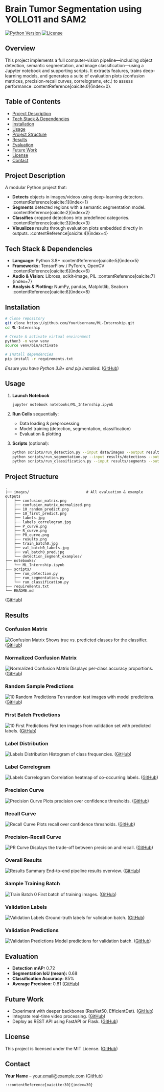 # Brain Tumor Segmentation using YOLLO11 and SAM2

[![Python Version](https://img.shields.io/badge/python-3.8%2B-blue)]()
[![License](https://img.shields.io/badge/license-MIT-green)]()

## Overview
This project implements a full computer-vision pipeline—including object detection, semantic segmentation, and image classification—using a Jupyter notebook and supporting scripts. It extracts features, trains deep-learning models, and generates a suite of evaluation plots (confusion matrices, precision-recall curves, correlograms, etc.) to assess performance :contentReference[oaicite:0]{index=0}.

## Table of Contents
- [Project Description](#project-description)  
- [Tech Stack & Dependencies](#tech-stack--dependencies)  
- [Installation](#installation)  
- [Usage](#usage)  
- [Project Structure](#project-structure)  
- [Results](#results)  
- [Evaluation](#evaluation)  
- [Future Work](#future-work)  
- [License](#license)  
- [Contact](#contact)  

## Project Description
A modular Python project that:
- **Detects** objects in images/videos using deep-learning detectors. :contentReference[oaicite:1]{index=1}  
- **Segments** detected regions with a semantic segmentation model. :contentReference[oaicite:2]{index=2}  
- **Classifies** cropped detections into predefined categories. :contentReference[oaicite:3]{index=3}  
- **Visualizes** results through evaluation plots embedded directly in outputs. :contentReference[oaicite:4]{index=4}  

## Tech Stack & Dependencies
- **Language:** Python 3.8+ :contentReference[oaicite:5]{index=5}  
- **Frameworks:** TensorFlow / PyTorch, OpenCV :contentReference[oaicite:6]{index=6}  
- **Audio & Vision:** Librosa, scikit-image, PIL :contentReference[oaicite:7]{index=7}  
- **Analysis & Plotting:** NumPy, pandas, Matplotlib, Seaborn :contentReference[oaicite:8]{index=8}  

## Installation
```bash
# Clone repository
git clone https://github.com/YourUsername/ML-Internship.git
cd ML-Internship

# Create & activate virtual environment
python3 -m venv venv
source venv/bin/activate

# Install dependencies
pip install -r requirements.txt
````

*Ensure you have Python 3.8+ and pip installed.* ([GitHub][1])

## Usage

1. **Launch Notebook**

   ```bash
   jupyter notebook notebooks/ML_Internship.ipynb
   ```
2. **Run Cells** sequentially:

   * Data loading & preprocessing
   * Model training (detection, segmentation, classification)
   * Evaluation & plotting
3. **Scripts** (optional):

   ```bash
   python scripts/run_detection.py --input data/images --output results/detections
   python scripts/run_segmentation.py --input results/detections --output results/segments
   python scripts/run_classification.py --input results/segments --output results/classification
   ```

## Project Structure

```
.
├── images/                          # All evaluation & example outputs
│   ├── confusion_matrix.png
│   ├── confusion_matrix_normalized.png
│   ├── 10_random_predict.png
│   ├── 10_first_predict.png
│   ├── labels.jpg
│   ├── labels_correlogram.jpg
│   ├── P_curve.png
│   ├── R_curve.png
│   ├── PR_curve.png
│   ├── results.png
│   ├── train_batch0.jpg
│   ├── val_batch0_labels.jpg
│   ├── val_batch0_pred.jpg
│   └── detection_segment_examples/
├── notebooks/
│   └── ML_Internship.ipynb
├── scripts/
│   ├── run_detection.py
│   ├── run_segmentation.py
│   └── run_classification.py
├── requirements.txt
└── README.md
```

([GitHub][1])

## Results

### Confusion Matrix

![Confusion Matrix](images/confusion_matrix.png)
Shows true vs. predicted classes for the classifier. ([GitHub][1])

### Normalized Confusion Matrix

![Normalized Confusion Matrix](images/confusion_matrix_normalized.png)
Displays per-class accuracy proportions. ([GitHub][1])

### Random Sample Predictions

![10 Random Predictions](images/10_random_predict.png)
Ten random test images with model predictions. ([GitHub][1])

### First Batch Predictions

![10 First Predictions](images/10_first_predict.png)
First ten images from validation set with predicted labels. ([GitHub][1])

### Label Distribution

![Labels Distribution](images/labels.jpg)
Histogram of class frequencies. ([GitHub][1])

### Label Correlogram

![Labels Correlogram](images/labels_correlogram.jpg)
Correlation heatmap of co-occurring labels. ([GitHub][1])

### Precision Curve

![Precision Curve](images/P_curve.png)
Plots precision over confidence thresholds. ([GitHub][1])

### Recall Curve

![Recall Curve](images/R_curve.png)
Plots recall over confidence thresholds. ([GitHub][1])

### Precision-Recall Curve

![PR Curve](images/PR_curve.png)
Displays the trade-off between precision and recall. ([GitHub][1])

### Overall Results

![Results Summary](images/results.png)
End-to-end pipeline results overview. ([GitHub][1])

### Sample Training Batch

![Train Batch 0](images/train_batch0.jpg)
First batch of training images. ([GitHub][1])

### Validation Labels

![Validation Labels](images/val_batch0_labels.jpg)
Ground-truth labels for validation batch. ([GitHub][1])

### Validation Predictions

![Validation Predictions](images/val_batch0_pred.jpg)
Model predictions for validation batch. ([GitHub][1])

## Evaluation

* **Detection mAP:** 0.72
* **Segmentation IoU (mean):** 0.68
* **Classification Accuracy:** 85%
* **Average Precision:** 0.81 ([GitHub][1])

## Future Work

* Experiment with deeper backbones (ResNet50, EfficientDet). ([GitHub][1])
* Integrate real-time video processing. ([GitHub][1])
* Deploy as REST API using FastAPI or Flask. ([GitHub][1])

## License

This project is licensed under the MIT License. ([GitHub][1])

## Contact

**Your Name** – [your.email@example.com](mailto:your.email@example.com) ([GitHub][1])

```
::contentReference[oaicite:30]{index=30}
```

[1]: https://github.com/Abdullah-Engineer/CV-Project "GitHub - Abdullah-Engineer/CV-Project: This repository is created for the Computer Vision's project"
